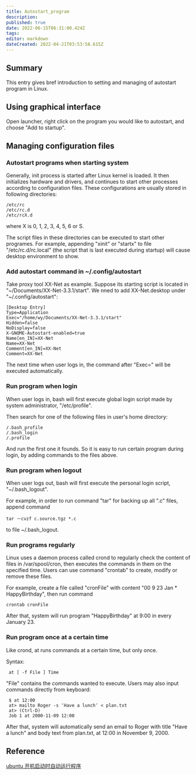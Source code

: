 ```yaml
---
title: Autostart_program
description: 
published: true
date: 2022-06-15T06:31:00.424Z
tags: 
editor: markdown
dateCreated: 2022-04-21T03:53:58.615Z
---
```


## Summary

This entry gives bref introduction to setting and managing of autostart program in Linux.

## Using graphical interface

Open launcher, right click on the program you would like to autostart, and choose "Add to startup".

## Managing configuration files

### Autostart programs when starting system

Generally, init process is started after Linux kernel is loaded. It then initializes hardware and drivers, and continues to start other processes according to configuration files. These configurations are usually stored in following directories:

    /etc/rc
    /etc/rc.d
    /etc/rcX.d

where X is 0, 1, 2, 3, 4, 5, 6 or S.

The script files in these directories can be executed to start other programes. For example, appending "xinit" or "startx" to file "/etc/rc.d/rc.local" (the script that is last executed during startup) will cause desktop environment to show.

### Add autostart command in ~/.config/autostart

Take proxy tool XX-Net as example. Suppose its starting script is located in "~/Documents/XX-Net-3.3.1/start". We nned to add XX-Net.desktop under "~/.config/autostart":

```
[Desktop Entry]
Type=Application
Exec="/home/wy/Documents/XX-Net-3.3.1/start"
Hidden=false
NoDisplay=false
X-GNOME-Autostart-enabled=true
Name[en_IN]=XX-Net
Name=XX-Net
Comment[en_IN]=XX-Net
Comment=XX-Net
```

The next time when user logs in, the command after  "Exec=" will be executed automatically.

### Run program when login

When user logs in, bash will first execute global login script made by system administrator, "/etc/profile".

Then search for one of the following files in user's home directory:

    /.bash_profile
    /.bash_login
    /.profile

And run the first one it founds. So it is easy to run certain program during login, by adding commands to the files above.

### Run program when logout

When user logs out, bash will first execute the personal login script, "~/.bash_logout".

For example, in order to run command "tar" for backing up all ".c" files, append command

    tar －cvzf c.source.tgz *.c

to file ~/.bash_logout.

### Run programs regularly

Linux uses a daemon process called crond to regularly check the content of files in /var/spool/cron, then executes the commands in them on the specified time. Users can use command "crontab" to create, modify or remove these files.

For example, create a file called "cronFile" with content "00 9 23 Jan * HappyBirthday", then run command

    crontab cronFile

After that, system will run program "HappyBirthday" at 9:00 in every January 23.

### Run program once at a certain time

Like crond, at runs commands at a certain time, but only once.

Syntax:

     at [ -f File ] Time

"File" contains the commands wanted to execute. Users may also input commands directly from keyboard:

     $ at 12:00
     at> mailto Roger -s ″Have a lunch″ < plan.txt
     at> (Ctrl-D)
     Job 1 at 2000-11-09 12:00

After that, system will automatically send an email to Roger with title "Have a lunch" and body text from plan.txt, at 12:00 in November 9, 2000.

## Reference

[ubuntu 开机启动时自动运行程序](http://m.oschina.net/blog/38766)
